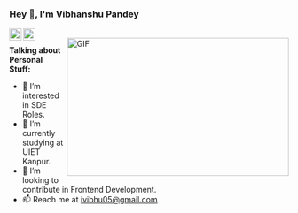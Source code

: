 ### Hey 👋, I'm Vibhanshu Pandey


<a href="https://www.linkedin.com/mwlite/in/vibhanshu-pandey-7a35b11b4">
  <img align="left" alt="Vibhanshu's LinkdeIN" width="22px" src="https://cdn.jsdelivr.net/npm/simple-icons@v3/icons/linkedin.svg" />
</a>
<a href="https://www.instagram.com/vibhanshu._.05/">
  <img align="left" alt="Vibhanshu's Insta" width="22px" src="https://cdn.jsdelivr.net/npm/simple-icons@v3/icons/instagram.svg" />
</a>
<br/>
<img align="right" height="250" width="400" alt="GIF" src="https://miro.medium.com/max/1360/1*IRGHmiGsa16stedQvIaZfw.gif"/>

**Talking about Personal Stuff:**

- 👀 I’m interested in SDE Roles.
- 🌱 I’m currently studying at UIET Kanpur.
- 💞 I’m looking to contribute in Frontend Development.
- 📫 Reach me at ivibhu05@gmail.com
